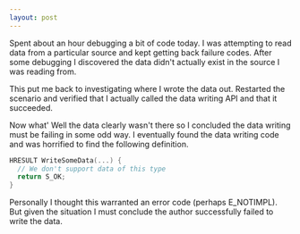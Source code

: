 ```yaml
---
layout: post
---
```

Spent about an hour debugging a bit of code today. I was attempting to read data from a particular source and kept getting back failure codes. After some debugging I discovered the data didn't actually exist in the source I was reading from.

This put me back to investigating where I wrote the data out. Restarted the scenario and verified that I actually called the data writing API and that it succeeded.

Now what' Well the data clearly wasn't there so I concluded the data writing must be failing in some odd way. I eventually found the data writing code and was horrified to find the following definition.

``` c
HRESULT WriteSomeData(...) {
  // We don't support data of this type
  return S_OK;
}
```

Personally I thought this warranted an error code (perhaps E_NOTIMPL). But given the situation I must conclude the author successfully failed to write the data.

